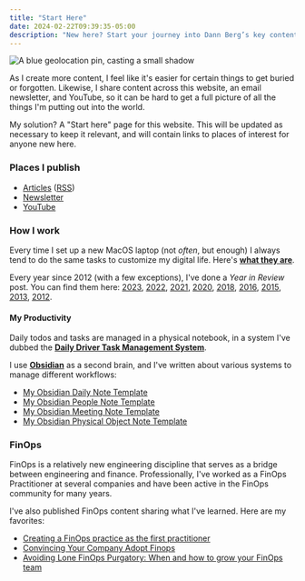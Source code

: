 ```yaml
---
title: "Start Here"
date: 2024-02-22T09:39:35-05:00
description: "New here? Start your journey into Dann Berg’s key content, productivity tips, FinOps expertise, and annual insights."
---
```

![A blue geolocation pin, casting a small shadow](/images/blog/2024/02/geolocation-pin.png)

As I create more content, I feel like it's easier for certain things to get buried or forgotten. Likewise, I share content across this website, an email newsletter, and YouTube, so it can be hard to get a full picture of all the things I'm putting out into the world.

My solution? A "Start here" page for this website. This will be updated as necessary to keep it relevant, and will contain links to places of interest for anyone new here.

### Places I publish
- [Articles](https://dannb.org/blog) ([RSS](https://dannb.org/index.xml))
- [Newsletter](https://dannberg.substack.com)
- [YouTube](https://www.youtube.com/@DannBerg)

### How I work
Every time I set up a new MacOS laptop (not *often*, but enough) I always tend to do the same tasks to customize my digital life. Here's **[what they are](https://dannb.org/blog/2023/how-dann-sets-up-new-computer/)**.

Every year since 2012 (with a few exceptions), I've done a _Year in Review_ post. You can find them here: [2023](https://dannb.org/blog/2023/best-of-2023/), [2022](https://dannb.org/blog/2022/best-of-2022/), [2021](https://dannb.org/blog/2021/best-of-2021/), [2020](https://dannb.org/blog/2020/best-of-2020/), [2018](https://novicenolonger.com/exhaustive-list-favorite-things-2018/), [2016](https://novicenolonger.com/best-of-2016/), [2015](http://novicenolonger.com/my-best-of-2015-a-year-in-review/), [2013](http://novicenolonger.com/my-best-of-2013/), [2012](http://novicenolonger.com/my-best-of-2012/).

#### My Productivity
Daily todos and tasks are managed in a physical notebook, in a system I've dubbed the **[Daily Driver Task Management System](https://dannb.org/blog/2020/daily-driver-task-management-system/)**.

I use **[Obsidian](https://obsidian.md)** as a second brain, and I've written about various systems to manage different workflows:

- [My Obsidian Daily Note Template](https://dannb.org/blog/2022/obsidian-daily-note-template/)
- [My Obsidian People Note Template](https://dannb.org/blog/2022/obsidian-people-note-template/)
- [My Obsidian Meeting Note Template](https://dannb.org/blog/2023/obsidian-meeting-note-template/)
- [My Obsidian Physical Object Note Template](https://dannb.org/blog/2024/obsidian-physical-object-template/)

### FinOps
FinOps is a relatively new engineering discipline that serves as a bridge between engineering and finance. Professionally, I've worked as a FinOps Practitioner at several companies and have been active in the FinOps community for many years.

I've also published FinOps content sharing what I've learned. Here are my favorites:

- [Creating a FinOps practice as the first practitioner](https://dannb.org/blog/2022/how-to-be-first-finops-practitioner/)
- [Convincing Your Company Adopt Finops](https://dannb.org/blog/2023/convincing-your-company-adopt-finops/)
- [Avoiding Lone FinOps Purgatory: When and how to grow your FinOps team](https://dannb.org/blog/2023/grow-your-finops-team/)

